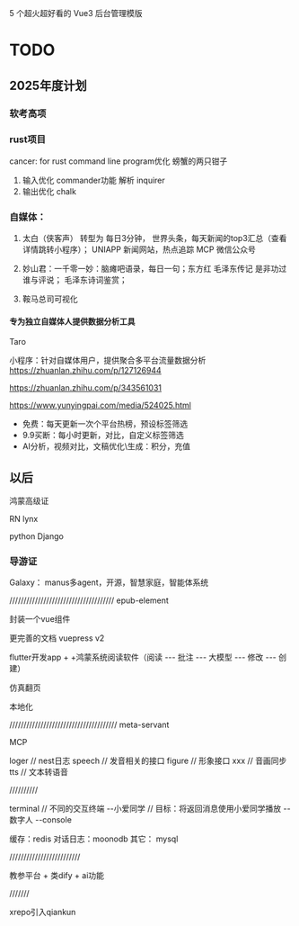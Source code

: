 5 个超火超好看的 Vue3 后台管理模版

# TODO

## 2025年度计划

### 软考高项

### rust项目

cancer: for rust command line program优化
螃蟹的两只钳子
1. 输入优化  commander功能 解析 inquirer
2.  输出优化  chalk

### 自媒体：

1. 太白（侠客声） 转型为 每日3分钟， 世界头条，每天新闻的top3汇总（查看详情跳转小程序）；
    UNIAPP 新闻网站，热点追踪
    MCP
    微信公众号

2. 妙山君：一千零一妙：脑瘫吧语录，每日一句；东方红  毛泽东传记  是非功过谁与评说； 毛泽东诗词鉴赏；
3.  鞍马总司可视化 

#### 专为独立自媒体人提供数据分析工具

Taro

小程序：针对自媒体用户，提供聚合多平台流量数据分析
https://zhuanlan.zhihu.com/p/127126944

https://zhuanlan.zhihu.com/p/343561031

https://www.yunyingpai.com/media/524025.html

- 免费：每天更新一次个平台热榜，预设标签筛选
- 9.9买断：每小时更新，对比，自定义标签筛选
- AI分析，视频对比，文稿优化\生成：积分，充值

## 以后

鸿蒙高级证

RN    lynx

python Django

### 导游证

Galaxy： manus多agent，开源，智慧家庭，智能体系统

/////////////////////////////////////
epub-element

封装一个vue组件

更完善的文档 vuepress v2

flutter开发app + +鸿蒙系统阅读软件（阅读 --- 批注 --- 大模型 --- 修改 --- 创建）

仿真翻页

本地化

//////////////////////////////////////
meta-servant

MCP 

loger  // nest日志
speech  // 发音相关的接口
figure  // 形象接口
xxx    // 音画同步
tts  // 文本转语音

//////////

terminal  // 不同的交互终端
--小爱同学 //  目标：将返回消息使用小爱同学播放
--数字人
--console

缓存：redis
对话日志：moonodb
其它： mysql

/////////////////////////

教参平台 + 类dify + ai功能

///////

xrepo引入qiankun